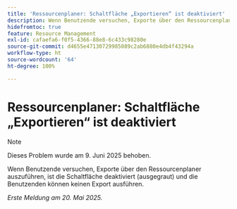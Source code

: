 ```yaml
---
title: 'Ressourcenplaner: Schaltfläche „Exportieren“ ist deaktiviert'
description: Wenn Benutzende versuchen, Exporte über den Ressourcenplaner auszuführen, ist die Schaltfläche deaktiviert (ausgegraut) und die Benutzenden können keinen Export ausführen.
hidefromtoc: true
feature: Resource Management
exl-id: cafaefa6-f0f5-4366-88e8-6c433c98280e
source-git-commit: d4655e47130729985089c2ab6880e4db4f43294a
workflow-type: ht
source-wordcount: '64'
ht-degree: 100%

---
```


# Ressourcenplaner: Schaltfläche „Exportieren“ ist deaktiviert

>[!NOTE]
>
>Dieses Problem wurde am 9. Juni 2025 behoben.

Wenn Benutzende versuchen, Exporte über den Ressourcenplaner auszuführen, ist die Schaltfläche deaktiviert (ausgegraut) und die Benutzenden können keinen Export ausführen.

_Erste Meldung am 20. Mai 2025._
